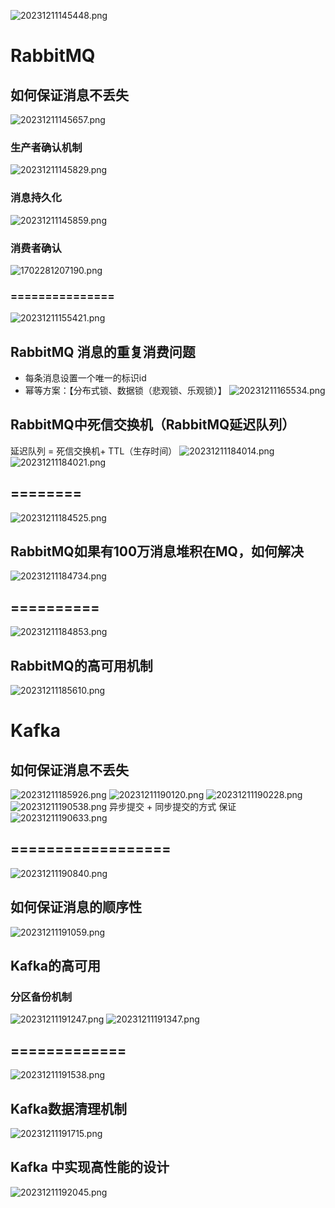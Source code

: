 ![20231211145448.png](attachments/消息中间件/20231211145448.png)

# RabbitMQ
## 如何保证消息不丢失

![20231211145657.png](attachments/消息中间件/20231211145657.png)
### 生产者确认机制
![20231211145829.png](attachments/消息中间件/20231211145829.png)
### 消息持久化
![20231211145859.png](attachments/消息中间件/20231211145859.png)
### 消费者确认
![1702281207190.png](attachments/消息中间件/1702281207190.png)
### ===============
![20231211155421.png](attachments/消息中间件/20231211155421.png)

## RabbitMQ 消息的重复消费问题
- 每条消息设置一个唯一的标识id
- 幂等方案：【分布式锁、数据锁（悲观锁、乐观锁）】
  ![20231211165534.png](attachments/消息中间件/20231211165534.png)

## RabbitMQ中死信交换机（RabbitMQ延迟队列）
延迟队列 = 死信交换机+ TTL（生存时间）
![20231211184014.png](attachments/消息中间件/20231211184014.png)
![20231211184021.png](attachments/消息中间件/20231211184021.png)
## ========
![20231211184525.png](attachments/消息中间件/20231211184525.png)


## RabbitMQ如果有100万消息堆积在MQ，如何解决
![20231211184734.png](attachments/消息中间件/20231211184734.png)
## ==========
![20231211184853.png](attachments/消息中间件/20231211184853.png)

## RabbitMQ的高可用机制
![20231211185610.png](attachments/消息中间件/20231211185610.png)

# Kafka

## 如何保证消息不丢失
![20231211185926.png](attachments/消息中间件/20231211185926.png)
![20231211190120.png](attachments/消息中间件/20231211190120.png)
![20231211190228.png](attachments/消息中间件/20231211190228.png)
![20231211190538.png](attachments/消息中间件/20231211190538.png)
异步提交 + 同步提交的方式 保证
![20231211190633.png](attachments/消息中间件/20231211190633.png)

## ==================
![20231211190840.png](attachments/消息中间件/20231211190840.png)

## 如何保证消息的顺序性
![20231211191059.png](attachments/消息中间件/20231211191059.png)
## Kafka的高可用
### 分区备份机制

![20231211191247.png](attachments/消息中间件/20231211191247.png)
![20231211191347.png](attachments/消息中间件/20231211191347.png)

## =============
![20231211191538.png](attachments/消息中间件/20231211191538.png)

## Kafka数据清理机制
![20231211191715.png](attachments/消息中间件/20231211191715.png)

## Kafka 中实现高性能的设计
![20231211192045.png](attachments/消息中间件/20231211192045.png)